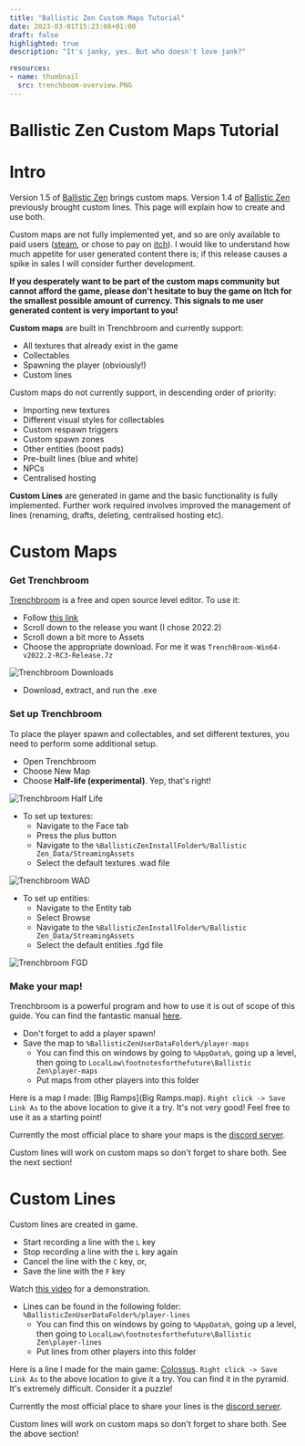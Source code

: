 ```yaml
---
title: "Ballistic Zen Custom Maps Tutorial"
date: 2023-03-01T15:23:08+01:00
draft: false
highlighted: true
description: "It's janky, yes. But who doesn't love jank?"

resources:
- name: thumbnail
  src: trenchboom-overview.PNG
---
```


Ballistic Zen Custom Maps Tutorial
===

# Intro

Version 1.5 of [Ballistic Zen]((https://store.steampowered.com/app/1966930/Ballistic_Zen/)) brings custom maps. Version 1.4 of [Ballistic Zen](https://store.steampowered.com/app/1966930/Ballistic_Zen/) previously brought custom lines. This page will explain how to create and use both.

Custom maps are not fully implemented yet, and so are only available to paid users ([steam](https://store.steampowered.com/app/1966930/Ballistic_Zen/), or chose to pay on [itch](https://footnotesforthefuture.itch.io/ballistic-zen)). I would like to understand how much appetite for user generated content there is; if this release causes a spike in sales I will consider further development.

**If you desperately want to be part of the custom maps community but cannot afford the game, please don't hesitate to buy the game on Itch for the smallest possible amount of currency. This signals to me user generated content is very important to you!**

**Custom maps** are built in Trenchbroom and currently support:

* All textures that already exist in the game
* Collectables
* Spawning the player (obviously!)
* Custom lines

Custom maps do not currently support, in descending order of priority:

* Importing new textures
* Different visual styles for collectables
* Custom respawn triggers
* Custom spawn zones
* Other entities (boost pads)
* Pre-built lines (blue and white)
* NPCs
* Centralised hosting

**Custom Lines** are generated in game and the basic functionality is fully implemented. Further work required involves improved the management of lines (renaming, drafts, deleting, centralised hosting etc).

# Custom Maps

### Get Trenchbroom

[Trenchbroom](https://trenchbroom.github.io/) is a free and open source level editor. To use it:

* Follow [this link](https://github.com/TrenchBroom/TrenchBroom/releases)
* Scroll down to the release you want (I chose 2022.2)
* Scroll down a bit more to Assets
* Choose the appropriate download. For me it was `TrenchBroom-Win64-v2022.2-RC3-Release.7z`

![Trenchbroom Downloads](trenchbroom-downloads.PNG)

* Download, extract, and run the .exe

### Set up Trenchbroom

To place the player spawn and collectables, and set different textures, you need to perform some additional setup.

* Open Trenchbroom
* Choose New Map
* Choose **Half-life (experimental)**. Yep, that's right!

![Trenchbroom Half Life](trenchbroom-half-life.PNG)

* To set up textures:
  * Navigate to the Face tab
  * Press the plus button
  * Navigate to the `%BallisticZenInstallFolder%/Ballistic Zen_Data/StreamingAssets`
  * Select the default textures .wad file

![Trenchbroom WAD](trenchbroom-wad.PNG)

* To set up entities:
  * Navigate to the Entity tab
  * Select Browse
  * Navigate to the `%BallisticZenInstallFolder%/Ballistic Zen_Data/StreamingAssets`
  * Select the default entities .fgd file

![Trenchbroom FGD](trenchbroom-fgd.PNG)

### Make your map!

Trenchbroom is a powerful program and how to use it is out of scope of this guide. You can find the fantastic manual [here](https://trenchbroom.github.io/manual/latest/).

* Don't forget to add a player spawn!
* Save the map to `%BallisticZenUserDataFolder%/player-maps`
  * You can find this on windows by going to `%AppData%`, going up a level, then going to `LocalLow\footnotesforthefuture\Ballistic Zen\player-maps`
  * Put maps from other players into this folder

Here is a map I made: [Big Ramps](Big Ramps.map). `Right click -> Save Link As` to the above location to give it a try. It's not very good! Feel free to use it as a starting point!

Currently the most official place to share your maps is the [discord server](https://discord.gg/XS29Pdr).

Custom lines will work on custom maps so don't forget to share both. See the next section!

# Custom Lines

Custom lines are created in game.

* Start recording a line with the `L` key
* Stop recording a line with the `L` key again
* Cancel the line with the `C` key, or, 
* Save the line with the `F` key

Watch [this video](https://www.youtube.com/watch?v=zbHPwwxpgT4) for a demonstration.

* Lines can be found in the following folder: `%BallisticZenUserDataFolder%/player-lines`
  * You can find this on windows by going to `%AppData%`, going up a level, then going to `LocalLow\footnotesforthefuture\Ballistic Zen\player-lines`
  * Put lines from other players into this folder

Here is a line I made for the main game: [Colossus](Colossus.bzl). `Right click -> Save Link As` to the above location to give it a try. You can find it in the pyramid. It's extremely difficult. Consider it a puzzle!

Currently the most official place to share your lines is the [discord server](https://discord.gg/XS29Pdr).

Custom lines will work on custom maps so don't forget to share both. See the above section!